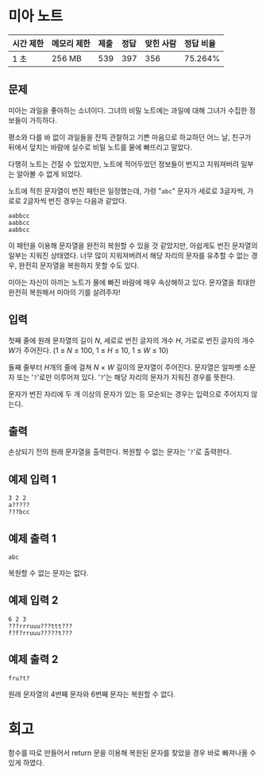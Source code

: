 # 미아 노트

| 시간 제한 | 메모리 제한 | 제출 | 정답 | 맞힌 사람 | 정답 비율 |
| :-------- | :---------- | :--- | :--- | :-------- | :-------- |
| 1 초      | 256 MB      | 539  | 397  | 356       | 75.264%   |

## 문제

미아는 과일을 좋아하는 소녀이다. 그녀의 비밀 노트에는 과일에 대해 그녀가 수집한 정보들이 가득하다.

평소와 다를 바 없이 과일들을 잔뜩 관찰하고 기쁜 마음으로 하교하던 어느 날, 친구가 뒤에서 덮치는 바람에 실수로 비밀 노트를 물에 빠뜨리고 말았다.

다행히 노트는 건질 수 있었지만, 노트에 적어두었던 정보들이 번지고 지워져버려 일부는 알아볼 수 없게 되었다.

노트에 적힌 문자열이 번진 패턴은 일정했는데, 가령 "`abc`" 문자가 세로로 3글자씩, 가로로 2글자씩 번진 경우는 다음과 같았다.

```
aabbcc
aabbcc
aabbcc
```

이 패턴을 이용해 문자열을 완전히 복원할 수 있을 것 같았지만, 아쉽게도 번진 문자열의 일부는 지워진 상태였다. 너무 많이 지워져버려서 해당 자리의 문자를 유추할 수 없는 경우, 완전히 문자열을 복원하지 못할 수도 있다.

미아는 자신이 아끼는 노트가 물에 빠진 바람에 매우 속상해하고 있다. 문자열을 최대한 완전히 복원해서 미아의 기를 살려주자!

## 입력

첫째 줄에 원래 문자열의 길이 *N*, 세로로 번진 글자의 개수 *H*, 가로로 번진 글자의 개수 *W*가 주어진다. (1 ≤ *N* ≤ 100, 1 ≤ *H* ≤ 10, 1 ≤ *W* ≤ 10)

둘째 줄부터 *H*개의 줄에 걸쳐 *N* × *W* 길이의 문자열이 주어진다. 문자열은 알파벳 소문자 또는 '`?`'로만 이루어져 있다. '`?`'는 해당 자리의 문자가 지워진 경우를 뜻한다.

문자가 번진 자리에 두 개 이상의 문자가 있는 등 모순되는 경우는 입력으로 주어지지 않는다.

## 출력

손상되기 전의 원래 문자열을 출력한다. 복원할 수 없는 문자는 '`?`'로 출력한다.

## 예제 입력 1 

```
3 2 2
a?????
???bcc
```

## 예제 출력 1 

```
abc
```

복원할 수 없는 문자는 없다.

## 예제 입력 2 

```
6 2 3
???rrruuu???ttt???
f?f?rruuu?????t???
```

## 예제 출력 2 

```
fru?t?
```

원래 문자열의 4번째 문자와 6번째 문자는 복원할 수 없다.

# 회고

함수를 따로 만들어서 return 문을 이용해 복원된 문자를 찾았을 경우 바로 빠져나올 수 있게 하였다.
